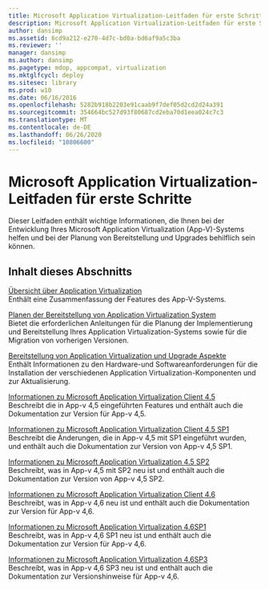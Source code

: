 ```yaml
---
title: Microsoft Application Virtualization-Leitfaden für erste Schritte
description: Microsoft Application Virtualization-Leitfaden für erste Schritte
author: dansimp
ms.assetid: 6cd9a212-e270-4d7c-bd0a-bd6af9a5c3ba
ms.reviewer: ''
manager: dansimp
ms.author: dansimp
ms.pagetype: mdop, appcompat, virtualization
ms.mktglfcycl: deploy
ms.sitesec: library
ms.prod: w10
ms.date: 06/16/2016
ms.openlocfilehash: 5282b918b2203e91caab9f7def05d2cd2d24a391
ms.sourcegitcommit: 354664bc527d93f80687cd2eba70d1eea024c7c3
ms.translationtype: MT
ms.contentlocale: de-DE
ms.lasthandoff: 06/26/2020
ms.locfileid: "10806600"
---
```

# Microsoft Application Virtualization-Leitfaden für erste Schritte


Dieser Leitfaden enthält wichtige Informationen, die Ihnen bei der Entwicklung Ihres Microsoft Application Virtualization (App-V)-Systems helfen und bei der Planung von Bereitstellung und Upgrades behilflich sein können.

## Inhalt dieses Abschnitts


<a href="" id="overview-of-application-virtualization"></a>[Übersicht über Application Virtualization](overview-of-application-virtualization.md)  
Enthält eine Zusammenfassung der Features des App-V-Systems.

<a href="" id="planning-for-application-virtualization-system-deployment"></a>[Planen der Bereitstellung von Application Virtualization System](planning-for-application-virtualization-system-deployment.md)  
Bietet die erforderlichen Anleitungen für die Planung der Implementierung und Bereitstellung Ihres Application Virtualization-Systems sowie für die Migration von vorherigen Versionen.

<a href="" id="application-virtualization-deployment-and-upgrade-considerations"></a>[Bereitstellung von Application Virtualization und Upgrade Aspekte](application-virtualization-deployment-and-upgrade-considerations-copy.md)  
Enthält Informationen zu den Hardware-und Softwareanforderungen für die Installation der verschiedenen Application Virtualization-Komponenten und zur Aktualisierung.

<a href="" id="about-microsoft-application-virtualization-4-5"></a>[Informationen zu Microsoft Application Virtualization Client 4.5](about-microsoft-application-virtualization-45.md)  
Beschreibt die in App-v 4,5 eingeführten Features und enthält auch die Dokumentation zur Version für App-v 4,5.

<a href="" id="about-microsoft-application-virtualization-4-5-sp1"></a>[Informationen zu Microsoft Application Virtualization Client 4.5 SP1](about-microsoft-application-virtualization-45-sp1.md)  
Beschreibt die Änderungen, die in App-v 4,5 mit SP1 eingeführt wurden, und enthält auch die Dokumentation zur Version von App-v 4,5 SP1.

<a href="" id="about-microsoft-application-virtualization-4-5-sp2"></a>[Informationen zu Microsoft Application Virtualization 4.5 SP2](about-microsoft-application-virtualization-45-sp2.md)  
Beschreibt, was in App-v 4,5 mit SP2 neu ist und enthält auch die Dokumentation zur Version von App-v 4,5 SP2.

<a href="" id="about-microsoft-application-virtualization-4-6"></a>[Informationen zu Microsoft Application Virtualization Client 4.6](about-microsoft-application-virtualization-46.md)  
Beschreibt, was in App-v 4,6 neu ist und enthält auch die Dokumentation zur Version für App-v 4,6.

<a href="" id="about-microsoft-application-virtualization-4-6-sp1"></a>[Informationen zu Microsoft Application Virtualization 4.6SP1](about-microsoft-application-virtualization-46-sp1.md)  
Beschreibt, was in App-v 4,6 SP1 neu ist und enthält auch die Dokumentation zur Version für App-v 4,6.

<a href="" id="about-microsoft-application-virtualization-4-6-sp3"></a>[Informationen zu Microsoft Application Virtualization 4.6SP3](about-microsoft-application-virtualization-46-sp3.md)  
Beschreibt, was in App-v 4,6 SP3 neu ist und enthält auch die Dokumentation zur Versionshinweise für App-v 4,6.

 

 





